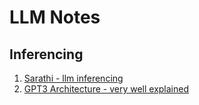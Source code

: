 # LLM Notes

## Inferencing
1. [Sarathi - llm inferencing](https://arxiv.org/abs/2308.16369)
2. [GPT3 Architecture - very well explained](https://digital-garden.jonghoon.blog/gpt3%20architecture)
